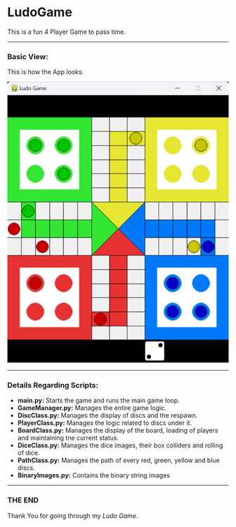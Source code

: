 # LudoGame
This is a fun 4 Player Game to pass time.

---
### Basic View:
This is how the App looks.

![Basic View](https://raw.githubusercontent.com/debroglie27/LudoGame/main/Images/basic_view.png)

---
### Details Regarding Scripts:

* **main.py:** Starts the game and runs the main game loop.
* **GameManager.py:** Manages the entire game logic.
* **DiscClass.py:** Manages the display of discs and the respawn.
* **PlayerClass.py:** Manages the logic related to discs under it.
* **BoardClass.py:** Manages the display of the board, loading of players and maintaining tne current status.
* **DiceClass.py:** Manages the dice images, their box colliders and rolling of dice.
* **PathClass.py:** Manages the path of every red, green, yellow and blue discs.
* **BinaryImages.py:** Contains the binary string images

---
### THE END
Thank You for going through my *Ludo Game*.
